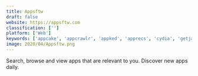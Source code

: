 ```yaml
---
title: Appsftw
draft: false 
website: https://appsftw.com
classification: ['']
platform: ['Web']
keywords: ['appcake', 'appcrawlr', 'appked', 'apprecs', 'cydia', 'getjar', 'indigohub', 'mockuuups_studio', 'pgyer', 'phoneview', 'tapnova', 'tutuapp', 'ubuntu_software_center', 'uppercase', 'zestia', 'inojb', 'itunes']
image: 2020/04/Appsftw.png
---
```

Search, browse and view apps that are relevant to you. Discover new apps daily.
